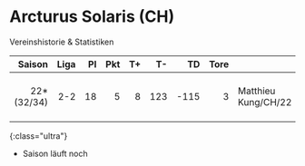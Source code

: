 # Arcturus Solaris (CH)

Vereinshistorie & Statistiken

Saison | Liga | Pl | Pkt | T+ | T- | TD | Tore | | Vorb | | Zwk | | Zugänge | Abgänge | Karriereende | Saison  
---:| ---:| ---:| ---:| ---:| ---:| ---:| ---:|:--- | ---:|:--- | --- | --- | --- | --- | --- | ---
22*<br>(32/34) | 2-2 | 18 | 5 | 8 | 123 | -115 | 3 | Matthieu Kung/CH/22 |  |  |  |  | (T) Bastien Sousa/CH/21<br>(T) Kusei Frei/CH/18 | Luigi Koch/CH/19<br>Asadullah Olivares/CHL/28 | | 22
{:class="ultra"}

* Saison läuft noch

